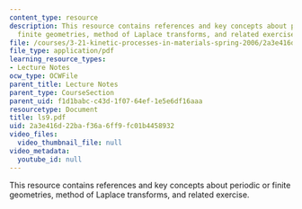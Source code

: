 ```yaml
---
content_type: resource
description: This resource contains references and key concepts about periodic or
  finite geometries, method of Laplace transforms, and related exercise.
file: /courses/3-21-kinetic-processes-in-materials-spring-2006/2a3e416d22baf36a6ff9fc01b4458932_ls9.pdf
file_type: application/pdf
learning_resource_types:
- Lecture Notes
ocw_type: OCWFile
parent_title: Lecture Notes
parent_type: CourseSection
parent_uid: f1d1babc-c43d-1f07-64ef-1e5e6df16aaa
resourcetype: Document
title: ls9.pdf
uid: 2a3e416d-22ba-f36a-6ff9-fc01b4458932
video_files:
  video_thumbnail_file: null
video_metadata:
  youtube_id: null
---
```

This resource contains references and key concepts about periodic or finite geometries, method of Laplace transforms, and related exercise.

